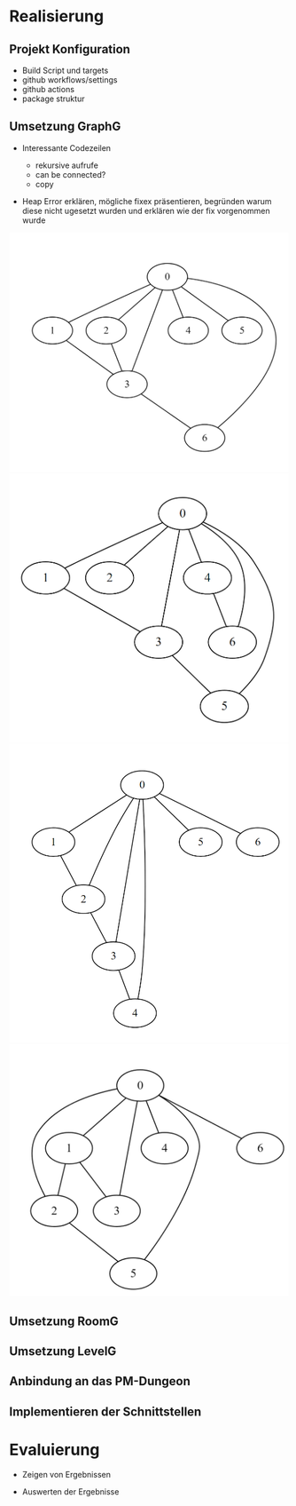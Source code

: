 # Realisierung

<!--
*   Beschreibung der Umsetzung des Lösungskonzepts
*   Darstellung der aufgetretenen Probleme sowie deren Lösung bzw. daraus resultierende Einschränkungen des Ergebnisses (falls keine Lösung)
*   Auswertung und Interpretation der Ergebnisse
*   Vergleich mit der ursprünglichen Zielsetzung (ausführlich): Was wurde erreicht, was nicht (und warum)? (inkl. Begründung/Nachweis)

geschätzer umfang ca 20%
-->

## Projekt Konfiguration
- Build Script und targets
- github workflows/settings
- github actions
- package struktur

## Umsetzung GraphG

- Interessante Codezeilen
  - rekursive aufrufe
  - can be connected?
  - copy  

- Heap Error erklären, mögliche fixex präsentieren, begründen warum diese nicht ugesetzt wurden und erklären wie der fix vorgenommen wurde

![Von GraphG erzeugter Graph mit 7 Knoten und 3 Extrakanten \label{ex1}](figs/chapter4/graphgsol/example1.PNG)
![Von GraphG erzeugter Graph mit 7 Knoten und 3 Extrakanten \label{ex2}](figs/chapter4/graphgsol/example2.PNG)
![Von GraphG erzeugter Graph mit 7 Knoten und 3 Extrakanten \label{ex3}](figs/chapter4/graphgsol/example3.PNG)
![Von GraphG erzeugter Graph mit 7 Knoten und 3 Extrakanten \label{ex4}](figs/chapter4/graphgsol/example4.PNG)


## Umsetzung RoomG

## Umsetzung LevelG

## Anbindung an das PM-Dungeon

## Implementieren der Schnittstellen

# Evaluierung 

- Zeigen von Ergebnissen

- Auswerten der Ergebnisse

  
  
  
  
  
  
  